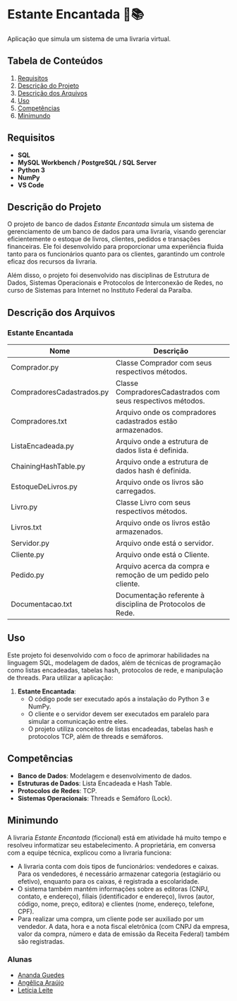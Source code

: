 # Estante Encantada 🎇📚

Aplicação que simula um sistema de uma livraria virtual.

## Tabela de Conteúdos
1. [Requisitos](#requisitos)
2. [Descrição do Projeto](#descrição-do-projeto)
3. [Descrição dos Arquivos](#descrição-dos-arquivos)
4. [Uso](#uso)
5. [Competências](#competências)
6. [Minimundo](#minimundo)

## Requisitos
- **SQL**
- **MySQL Workbench / PostgreSQL / SQL Server**
- **Python 3**
- **NumPy**
- **VS Code**

## Descrição do Projeto
O projeto de banco de dados *Estante Encantada* simula um sistema de gerenciamento de um banco de dados para uma livraria, visando gerenciar eficientemente o estoque de livros, clientes, pedidos e transações financeiras. Ele foi desenvolvido para proporcionar uma experiência fluida tanto para os funcionários quanto para os clientes, garantindo um controle eficaz dos recursos da livraria.

Além disso, o projeto foi desenvolvido nas disciplinas de Estrutura de Dados, Sistemas Operacionais e Protocolos de Interconexão de Redes, no curso de Sistemas para Internet no Instituto Federal da Paraíba.

## Descrição dos Arquivos

### Estante Encantada
| Nome                       | Descrição |
|----------------------------|----------|
| Comprador.py                | Classe Comprador com seus respectivos métodos. |
| CompradoresCadastrados.py   | Classe CompradoresCadastrados com seus respectivos métodos. |
| Compradores.txt             | Arquivo onde os compradores cadastrados estão armazenados. |
| ListaEncadeada.py           | Arquivo onde a estrutura de dados lista é definida. |
| ChainingHashTable.py        | Arquivo onde a estrutura de dados hash é definida. |
| EstoqueDeLivros.py          | Arquivo onde os livros são carregados. |
| Livro.py                    | Classe Livro com seus respectivos métodos. |
| Livros.txt                  | Arquivo onde os livros estão armazenados. |
| Servidor.py                 | Arquivo onde está o servidor. |
| Cliente.py                  | Arquivo onde está o Cliente. |
| Pedido.py                   | Arquivo acerca da compra e remoção de um pedido pelo cliente. |
| Documentacao.txt            | Documentação referente à disciplina de Protocolos de Rede. |

## Uso
Este projeto foi desenvolvido com o foco de aprimorar habilidades na linguagem SQL, modelagem de dados, além de técnicas de programação como listas encadeadas, tabelas hash, protocolos de rede, e manipulação de threads. Para utilizar a aplicação:

1. **Estante Encantada**:
    - O código pode ser executado após a instalação do Python 3 e NumPy.
    - O cliente e o servidor devem ser executados em paralelo para simular a comunicação entre eles.
    - O projeto utiliza conceitos de listas encadeadas, tabelas hash e protocolos TCP, além de threads e semáforos.

## Competências
- **Banco de Dados**: Modelagem e desenvolvimento de dados.
- **Estruturas de Dados**: Lista Encadeada e Hash Table.
- **Protocolos de Redes**: TCP.
- **Sistemas Operacionais**: Threads e Semáforo (Lock).

## Minimundo
A livraria *Estante Encantada* (ficcional) está em atividade há muito tempo e resolveu informatizar seu estabelecimento. A proprietária, em conversa com a equipe técnica, explicou como a livraria funciona:

- A livraria conta com dois tipos de funcionários: vendedores e caixas. Para os vendedores, é necessário armazenar categoria (estagiário ou efetivo), enquanto para os caixas, é registrada a escolaridade.
- O sistema também mantém informações sobre as editoras (CNPJ, contato, e endereço), filiais (identificador e endereço), livros (autor, código, nome, preço, editora) e clientes (nome, endereço, telefone, CPF).
- Para realizar uma compra, um cliente pode ser auxiliado por um vendedor. A data, hora e a nota fiscal eletrônica (com CNPJ da empresa, valor da compra, número e data de emissão da Receita Federal) também são registradas.

### Alunas
- [Ananda Guedes](https://github.com/agu3des)
- [Angêlica Araújo](https://github.com/araujo-angel)
- [Letícia Leite](https://github.com/l-e-t-i-c-i-a)
